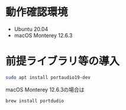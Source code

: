 

# 動作確認環境

+ Ubuntu 20.04
+ macOS Monterey 12.6.3

# 前提ライブラリ等の導入

```bash
sudo apt install portaudio19-dev
```

macOS Monterey 12.6.3の場合は
```bash
brew install portdudio
```